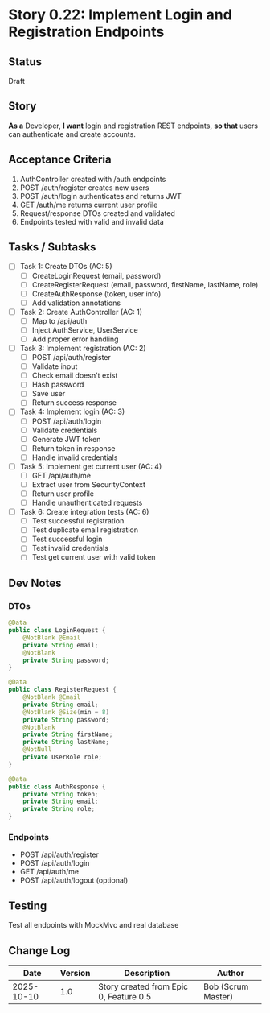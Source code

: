 # Story 0.22: Implement Login and Registration Endpoints

## Status
Draft

## Story
**As a** Developer,
**I want** login and registration REST endpoints,
**so that** users can authenticate and create accounts.

## Acceptance Criteria
1. AuthController created with /auth endpoints
2. POST /auth/register creates new users
3. POST /auth/login authenticates and returns JWT
4. GET /auth/me returns current user profile
5. Request/response DTOs created and validated
6. Endpoints tested with valid and invalid data

## Tasks / Subtasks
- [ ] Task 1: Create DTOs (AC: 5)
  - [ ] CreateLoginRequest (email, password)
  - [ ] CreateRegisterRequest (email, password, firstName, lastName, role)
  - [ ] CreateAuthResponse (token, user info)
  - [ ] Add validation annotations
- [ ] Task 2: Create AuthController (AC: 1)
  - [ ] Map to /api/auth
  - [ ] Inject AuthService, UserService
  - [ ] Add proper error handling
- [ ] Task 3: Implement registration (AC: 2)
  - [ ] POST /api/auth/register
  - [ ] Validate input
  - [ ] Check email doesn't exist
  - [ ] Hash password
  - [ ] Save user
  - [ ] Return success response
- [ ] Task 4: Implement login (AC: 3)
  - [ ] POST /api/auth/login
  - [ ] Validate credentials
  - [ ] Generate JWT token
  - [ ] Return token in response
  - [ ] Handle invalid credentials
- [ ] Task 5: Implement get current user (AC: 4)
  - [ ] GET /api/auth/me
  - [ ] Extract user from SecurityContext
  - [ ] Return user profile
  - [ ] Handle unauthenticated requests
- [ ] Task 6: Create integration tests (AC: 6)
  - [ ] Test successful registration
  - [ ] Test duplicate email registration
  - [ ] Test successful login
  - [ ] Test invalid credentials
  - [ ] Test get current user with valid token

## Dev Notes

### DTOs
```java
@Data
public class LoginRequest {
    @NotBlank @Email
    private String email;
    @NotBlank
    private String password;
}

@Data
public class RegisterRequest {
    @NotBlank @Email
    private String email;
    @NotBlank @Size(min = 8)
    private String password;
    @NotBlank
    private String firstName;
    private String lastName;
    @NotNull
    private UserRole role;
}

@Data
public class AuthResponse {
    private String token;
    private String email;
    private String role;
}
```

### Endpoints
- POST /api/auth/register
- POST /api/auth/login
- GET /api/auth/me
- POST /api/auth/logout (optional)

## Testing
Test all endpoints with MockMvc and real database

## Change Log
| Date | Version | Description | Author |
|------|---------|-------------|--------|
| 2025-10-10 | 1.0 | Story created from Epic 0, Feature 0.5 | Bob (Scrum Master) |
